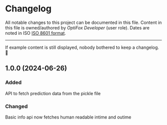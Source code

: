 # Changelog

All notable changes to this project can be documented in this file.
Content in this file is owned/authored by *OptiFox Developer* (user role).
Dates are noted in ISO [ISO 8601 format](https://en.wikipedia.org/wiki/ISO_8601#Calendar_dates).

----

If example content is still displayed, nobody bothered to keep a changelog.  :shrug:

## 1.0.0 (2024-06-26)


### Added

API to fetch prediction data from the pickle file

### Changed

Basic info api now fetches human readable intime and outime
